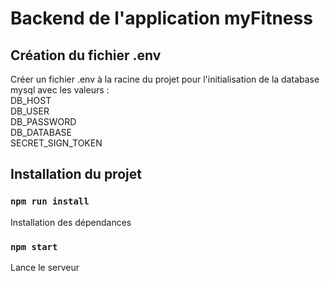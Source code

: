 # Backend de l'application myFitness

## Création du fichier .env

Créer un fichier .env à la racine du projet pour l'initialisation de la database mysql avec les valeurs : \
DB_HOST \
DB_USER \
DB_PASSWORD \
DB_DATABASE \
SECRET_SIGN_TOKEN

## Installation du projet

### `npm run install`

Installation des dépendances

### `npm start`

Lance le serveur
